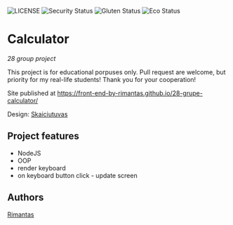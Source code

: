 ![LICENSE](https://img.shields.io/badge/license-MIT-blue.svg?style=flat-square)
![Security Status](https://img.shields.io/security-headers?label=Security&url=https%3A%2F%2Fgithub.com&style=flat-square)
![Gluten Status](https://img.shields.io/badge/Gluten-Free-green.svg)
![Eco Status](https://img.shields.io/badge/ECO-Friendly-green.svg)

# Calculator

_28 group project_

This project is for educational porpuses only. Pull request are welcome, but priority for my real-life students! Thank you for your cooperation!

Site published at https://front-end-by-rimantas.github.io/28-grupe-calculator/

Design: [Skaiciutuvas](https://cdn.discordapp.com/attachments/833468929020133416/849301956387536916/iphone_6-7-8___5.png)

## Project features

- NodeJS
- OOP
- render keyboard
- on keyboard button click - update screen

## Authors

[Rimantas](https://github.com/belauzas)
